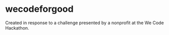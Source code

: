 # wecodeforgood
Created in response to a challenge presented by a nonprofit at the We Code Hackathon.
